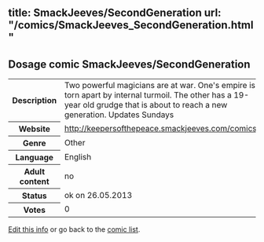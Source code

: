 title: SmackJeeves/SecondGeneration
url: "/comics/SmackJeeves_SecondGeneration.html"
---
Dosage comic SmackJeeves/SecondGeneration
-----------------------------------------

<p id="msg"></p>
<script type="text/javascript">
if (window.location.search === '?edit_info_mail=sent_ok') {
  var elem = document.getElementById("msg");
  elem.innerHTML = 'Edited information sucessfully sent for review, which is usually done daily. Thanks!';
  elem.className = 'ok';
}
</script>
<table class="comicinfo">
<tr>
<th>Description</th><td>Two powerful magicians are at war. One's empire is torn apart by internal turmoil. The other has a 19-year old grudge that is about to reach a new generation. Updates Sundays</td>
</tr>
<tr>
<th>Website</th><td><a href="http://keepersofthepeace.smackjeeves.com/comics/">http://keepersofthepeace.smackjeeves.com/comics/</a></td>
</tr>
<tr>
<th>Genre</th><td>Other</td>
</tr>
<tr>
<th>Language</th><td>English</td>
</tr>
<tr>
<th>Adult content</th><td>no</td>
</tr>
<tr>
<th>Status</th><td>ok on 26.05.2013</td>
</tr>
<tr>
<th>Votes</th><td>0</td>
</tr>
</table>

[Edit this info](SmackJeeves_SecondGeneration_edit.html) or go back to the [comic list](../comic-index.html).
